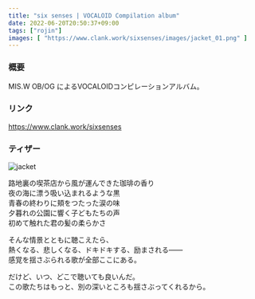 ```yaml
---
title: "six senses | VOCALOID Compilation album"
date: 2022-06-20T20:50:37+09:00
tags: ["rojin"]
images: [ "https://www.clank.work/sixsenses/images/jacket_01.png" ]
---
```



### 概要
MIS.W OB/OG によるVOCALOIDコンピレーションアルバム。

### リンク
https://www.clank.work/sixsenses

### ティザー
![jacket](https://www.clank.work/sixsenses/images/jacket_01.png)


路地裏の喫茶店から風が運んできた珈琲の香り  
夜の海に漂う吸い込まれるような黒  
青春の終わりに頬をつたった涙の味  
夕暮れの公園に響く子どもたちの声  
初めて触れた君の髪の柔らかさ  

そんな情景とともに聴こえたら、  
熱くなる、悲しくなる、ドキドキする、励まされる――  
感覚を揺さぶられる歌が全部ここにある。  

だけど、いつ、どこで聴いても良いんだ。  
この歌たちはもっと、別の深いところも揺さぶってくれるから。  



